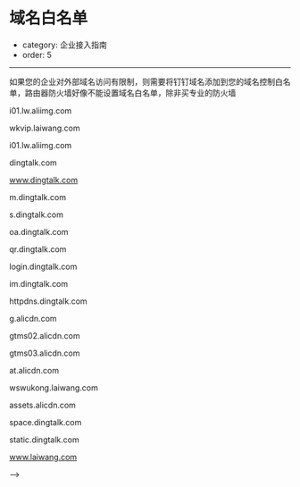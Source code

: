 # 域名白名单
- category: 企业接入指南
- order: 5---如果您的企业对外部域名访问有限制，则需要将钉钉域名添加到您的域名控制白名单，路由器防火墙好像不能设置域名白名单，除非买专业的防火墙

i01.lw.aliimg.com

wkvip.laiwang.com

i01.lw.aliimg.com

dingtalk.com

www.dingtalk.com

m.dingtalk.com

s.dingtalk.com

oa.dingtalk.com

qr.dingtalk.com

login.dingtalk.com

im.dingtalk.com

httpdns.dingtalk.com

g.alicdn.com

gtms02.alicdn.com

gtms03.alicdn.com

at.alicdn.com

wswukong.laiwang.com

assets.alicdn.com

space.dingtalk.com

static.dingtalk.com

www.laiwang.com
-->
